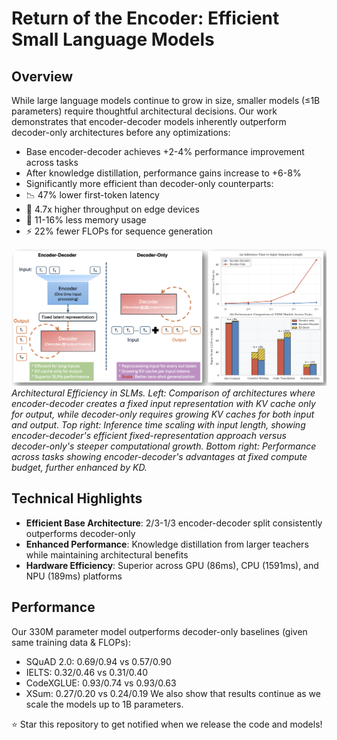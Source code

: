 # Return of the Encoder: Efficient Small Language Models

## Overview
While large language models continue to grow in size, smaller models (≤1B parameters) require thoughtful architectural decisions. Our work demonstrates that encoder-decoder models inherently outperform decoder-only architectures before any optimizations:

- Base encoder-decoder achieves +2-4% performance improvement across tasks
- After knowledge distillation, performance gains increase to +6-8%
- Significantly more efficient than decoder-only counterparts:
 - 📉 47% lower first-token latency
 - 🚀 4.7x higher throughput on edge devices
 - 💾 11-16% less memory usage
 - ⚡ 22% fewer FLOPs for sequence generation

![Architectural Comparison](IntroFigure.png)
*Architectural Efficiency in SLMs. Left: Comparison of architectures where encoder-decoder creates a fixed input representation with KV cache only for output, while decoder-only requires growing KV caches for both input and output. Top right: Inference time scaling with input length, showing encoder-decoder's efficient fixed-representation approach versus decoder-only's steeper computational growth. Bottom right: Performance across tasks showing encoder-decoder's advantages at fixed compute budget, further enhanced by KD.*

## Technical Highlights
- **Efficient Base Architecture**: 2/3-1/3 encoder-decoder split consistently outperforms decoder-only
- **Enhanced Performance**: Knowledge distillation from larger teachers while maintaining architectural benefits
- **Hardware Efficiency**: Superior across GPU (86ms), CPU (1591ms), and NPU (189ms) platforms

## Performance
Our 330M parameter model outperforms decoder-only baselines (given same training data & FLOPs):
- SQuAD 2.0: 0.69/0.94 vs 0.57/0.90
- IELTS: 0.32/0.46 vs 0.31/0.40
- CodeXGLUE: 0.93/0.74 vs 0.93/0.63
- XSum: 0.27/0.20 vs 0.24/0.19
We also show that results continue as we scale the models up to 1B parameters.

⭐ Star this repository to get notified when we release the code and models!
